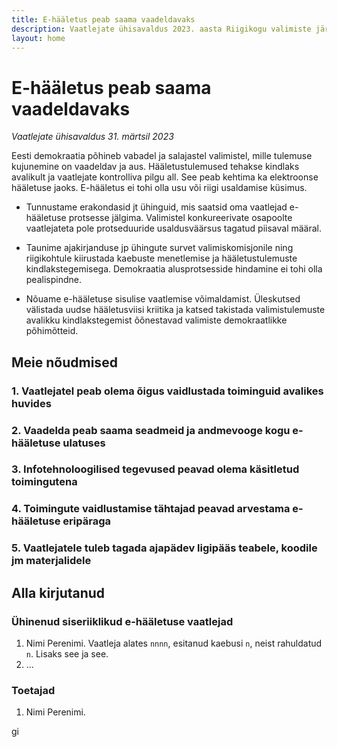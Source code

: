 ```yaml
---
title: E-hääletus peab saama vaadeldavaks
description: Vaatlejate ühisavaldus 2023. aasta Riigikogu valimiste järel
layout: home
---
```


# E-hääletus peab saama vaadeldavaks

_Vaatlejate ühisavaldus 31. märtsil 2023_

Eesti demokraatia põhineb vabadel ja salajastel valimistel, mille tulemuse kujunemine on vaadeldav ja aus. Hääletustulemused tehakse kindlaks avalikult ja vaatlejate kontrolliva pilgu all. See peab kehtima ka elektroonse hääletuse jaoks. E-hääletus ei tohi olla usu või riigi usaldamise küsimus.

* Tunnustame erakondasid jt ühinguid, mis saatsid oma vaatlejad e-hääletuse protsesse jälgima. Valimistel konkureerivate osapoolte vaatlejateta pole protseduuride usaldusväärsus tagatud piisaval määral.

* Taunime ajakirjanduse jp ühingute survet valimiskomisjonile ning riigikohtule kiirustada kaebuste menetlemise ja hääletustulemuste kindlakstegemisega. Demokraatia alusprotsesside hindamine ei tohi olla pealispindne.

* Nõuame e-hääletuse sisulise vaatlemise võimaldamist. Üleskutsed välistada uudse hääletusviisi kriitika ja katsed takistada valimistulemuste avalikku kindlakstegemist õõnestavad valimiste demokraatlikke põhimõtteid.

## Meie nõudmised

### 1. Vaatlejatel peab olema õigus vaidlustada toiminguid avalikes huvides

### 2. Vaadelda peab saama seadmeid ja andmevooge kogu e-hääletuse ulatuses

### 3. Infotehnoloogilised tegevused peavad olema käsitletud toimingutena

### 4. Toimingute vaidlustamise tähtajad peavad arvestama e-hääletuse eripäraga

### 5. Vaatlejatele tuleb tagada ajapädev ligipääs teabele, koodile jm materjalidele

## Alla kirjutanud

### Ühinenud siseriiklikud e-hääletuse vaatlejad

1. Nimi Perenimi. Vaatleja alates `nnnn`, esitanud kaebusi `n`, neist rahuldatud `n`. Lisaks see ja see.
2. ...

### Toetajad

1. Nimi Perenimi.

gi
